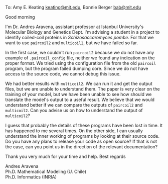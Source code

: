 To: Amy E. Keating <keating@mit.edu>, Bonnie Berger <bab@mit.edu>

Good morning

I'm Dr. Andres Aravena, assistant professor at Istanbul University's Molecular Biology and Genetics Dept. I'm advising a student in a project to identify coiled-coil proteins in *Schizosaccaromyces pombe*. For that we want to use `paircoil2` and `multicoil2`, but we have failed so far.

In the first case, we couldn't run `paircoil2` because we do not have any example of `.paircoil_config` file, neither we found any indication on the proper format. We tried using the configuration file from the old `paircoil` program, but the program failed dumping core. Since we do not have access to the source code, we cannot debug this issue.

We had better results with `multicoil2`. We can run it and get the output files, but we are unable to understand them. The paper is very clear on the training of your model, but we have been unable to see how should we translate the model's output to a useful result. We believe that we would understand better if we can compare the outputs of `paircoil2` and `multicoil2`. Can you advise us on how to understand the output of `multicoil2`?

I guess that probably the details of these programs have been lost in time. It has happened to me several times. On the other side, I can usually understand the inner working of programs by looking at their source code. Do you have any plans to release your code as open source? If that is not the case, can you point us in the direction of the relevant documentation?

Thank you very much for your time and help. Best regards

Andres Aravena  
Ph.D. Mathematical Modeling (U. Chile)  
Ph.D. Informatics (INRIA)
